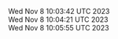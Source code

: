 Wed Nov  8 10:03:42 UTC 2023 <br/>
Wed Nov  8 10:04:21 UTC 2023 <br/>
Wed Nov  8 10:05:55 UTC 2023 <br/>
